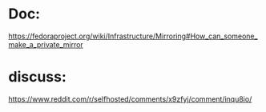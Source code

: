 # Doc:
https://fedoraproject.org/wiki/Infrastructure/Mirroring#How_can_someone_make_a_private_mirror

# discuss:
https://www.reddit.com/r/selfhosted/comments/x9zfyj/comment/inqu8io/